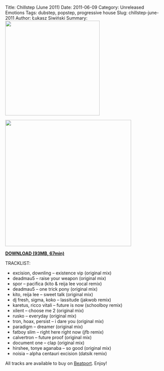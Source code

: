 Title: Chillstep (June 2011)
Date: 2011-06-09
Category: Unreleased Emotions
Tags:  dubstep, popstep, progressive house
Slug: chillstep-june-2011
Author: Łukasz Siwiński
Summary: <img width="300" src="https://drive.google.com/uc?export=download&id=0B2NgVbSH_izPblA4ZWZtU3VTOVk" />

<!-- ### IMAGE ### -->
<a href ="https://drive.google.com/uc?export=download&id=0B_4_ynm06YZIV2ZCb0dBQUZyV3M" 
    title="DOWNLOAD" target="_blank">
    <img width="400" src="https://drive.google.com/uc?export=download&id=0B2NgVbSH_izPblA4ZWZtU3VTOVk" />
</a>

<a href ="https://drive.google.com/file/d/0B_4_ynm06YZIV2ZCb0dBQUZyV3M/edit?usp=sharing" 
    title="Unreleased Emotions - Chillstep (June 2011)" target="_blank">
**DOWNLOAD (93MB, 67min)**
</a>

TRACKLIST:  

* excision, downling – existence vip (original mix)
* deadmau5 – raise your weapon (original mix)
* spor – pacifica (kito & reija lee vocal remix)
* deadmau5 – one trick pony (original mix)
* kito, reija lee – sweet talk (original mix)
* dj fresh, sigma, koko – lassitude (jakwob remix)
* karetus, ricco vitali – future is now (schoolboy remix)
* xilent – choose me 2 (original mix)
* rusko – everyday (original mix)
* tron, hoax, persist – i dare you (original mix)
* paradigm – dreamer (original mix)
* fatboy slim – right here right now (jfb remix)
* calvertron – future proof (original mix)
* document one – clap (original mix)
* hirshee, tonye aganaba – so good (original mix)
* noisia – alpha centauri excision (datsik remix)

All tracks are available to buy on <a href="http://beatport.com" target="_blank">Beatport</a>.
Enjoy!